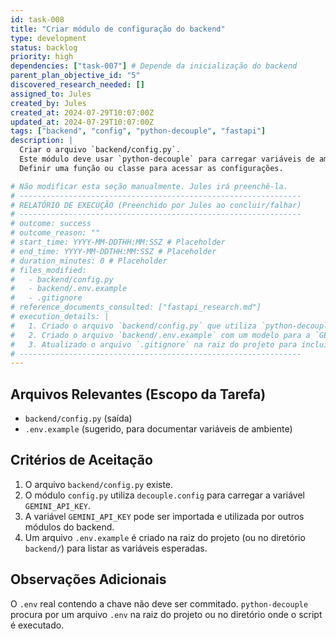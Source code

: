 ```yaml
---
id: task-008
title: "Criar módulo de configuração do backend"
type: development
status: backlog
priority: high
dependencies: ["task-007"] # Depende da inicialização do backend
parent_plan_objective_id: "5"
discovered_research_needed: []
assigned_to: Jules
created_by: Jules
created_at: 2024-07-29T10:07:00Z
updated_at: 2024-07-29T10:07:00Z
tags: ["backend", "config", "python-decouple", "fastapi"]
description: |
  Criar o arquivo `backend/config.py`.
  Este módulo deve usar `python-decouple` para carregar variáveis de ambiente, como `GEMINI_API_KEY`.
  Definir uma função ou classe para acessar as configurações.

# Não modificar esta seção manualmente. Jules irá preenchê-la.
# ---------------------------------------------------------------
# RELATÓRIO DE EXECUÇÃO (Preenchido por Jules ao concluir/falhar)
# ---------------------------------------------------------------
# outcome: success
# outcome_reason: ""
# start_time: YYYY-MM-DDTHH:MM:SSZ # Placeholder
# end_time: YYYY-MM-DDTHH:MM:SSZ # Placeholder
# duration_minutes: 0 # Placeholder
# files_modified:
#   - backend/config.py
#   - backend/.env.example
#   - .gitignore
# reference_documents_consulted: ["fastapi_research.md"]
# execution_details: |
#   1. Criado o arquivo `backend/config.py` que utiliza `python-decouple` para carregar a variável de ambiente `GEMINI_API_KEY`.
#   2. Criado o arquivo `backend/.env.example` com um modelo para a `GEMINI_API_KEY`.
#   3. Atualizado o arquivo `.gitignore` na raiz do projeto para incluir `backend/.env` e outros padrões comuns de arquivos a serem ignorados (Python, IDEs, etc.).
# ---------------------------------------------------------------
---
```


## Arquivos Relevantes (Escopo da Tarefa)
* `backend/config.py` (saída)
* `.env.example` (sugerido, para documentar variáveis de ambiente)

## Critérios de Aceitação
1. O arquivo `backend/config.py` existe.
2. O módulo `config.py` utiliza `decouple.config` para carregar a variável `GEMINI_API_KEY`.
3. A variável `GEMINI_API_KEY` pode ser importada e utilizada por outros módulos do backend.
4. Um arquivo `.env.example` é criado na raiz do projeto (ou no diretório `backend/`) para listar as variáveis esperadas.

## Observações Adicionais
O `.env` real contendo a chave não deve ser commitado. `python-decouple` procura por um arquivo `.env` na raiz do projeto ou no diretório onde o script é executado.
